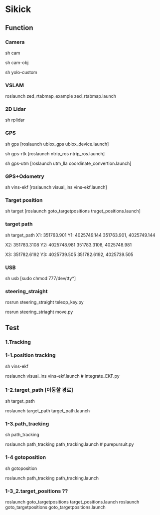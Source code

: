 # Sikick

## Function

### Camera

sh cam

sh cam-obj

sh yolo-custom


### VSLAM

roslaunch zed_rtabmap_example zed_rtabmap.launch


### 2D Lidar

sh rplidar


### GPS

sh gps [roslaunch ublox_gps ublox_device.launch]

sh gps-rtk [roslaunch ntrip_ros ntrip_ros.launch]

sh gps-utm [roslaunch utm_lla coordinate_convertion.launch]


### GPS+Odometry
sh vins-ekf [roslaunch visual_ins vins-ekf.launch] 


### Target position
sh target [roslaunch goto_targetpositions traget_positions.launch]

### target path
sh target_path
X1: 351763.901
Y1: 4025749.144
351763.901, 4025749.144

X2: 351783.3108
Y2: 4025748.981
351783.3108, 4025748.981

X3: 351782.6192
Y3: 4025739.505
351782.6192, 4025739.505

### USB
sh usb [sudo chmod 777/dev/tty*]

### steering_straight

rosrun steering_straight teleop_key.py

rosrun steering_striaght move.py

## Test

### 1.Tracking

### 1-1.position tracking
sh vins-ekf 

roslaunch visual_ins vins-ekf.launch # integrate_EKF.py

### 1-2.target_path [이동할 경로]
sh target_path

roslaunch target_path target_path.launch

### 1-3.path_tracking
sh path_tracking

roslaunch path_tracking path_tracking.launch # purepursuit.py

### 1-4 gotoposition
sh gotoposition

roslaunch path_tracking path_tracking.launch

### 1-3_2.target_positions ??
roslaunch goto_targetpositions target_positions.launch
roslaunch goto_targetpositions goto_targetpositions.launch
